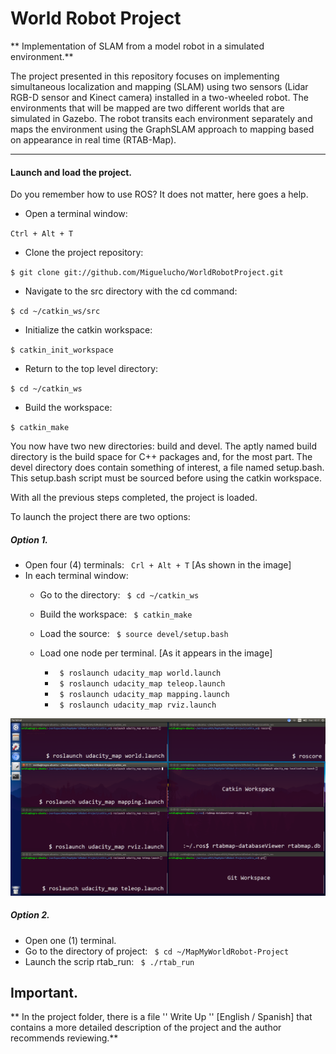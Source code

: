 
# World Robot Project
** Implementation of SLAM from a model robot in a simulated environment.**

The project presented in this repository focuses on implementing simultaneous localization and mapping (SLAM)
using two sensors (Lidar RGB-D sensor and Kinect camera) installed in a two-wheeled robot. The environments that will be mapped are two different worlds that are simulated in Gazebo. The robot transits each environment separately and maps the environment using the GraphSLAM approach to mapping based on appearance in real time (RTAB-Map).

---
#### Launch and load the project.

Do you remember how to use ROS?
It does not matter, here goes a help.

- Open a terminal window:

``Ctrl + Alt + T``
- Clone the project repository:

``$ git clone git://github.com/Miguelucho/WorldRobotProject.git ``
- Navigate to the src directory with the cd command:

``$ cd ~/catkin_ws/src``
- Initialize the catkin workspace:

``$ catkin_init_workspace``
- Return to the top level directory:

``$ cd ~/catkin_ws``
- Build the workspace:

``$ catkin_make``

You now have two new directories: build and devel. The aptly named build directory is the build space for C++ packages and, for the most part. The devel directory does contain something of interest, a file named setup.bash. This setup.bash script must be sourced before using the catkin workspace.

With all the previous steps completed, the project is loaded.

To launch the project there are two options:

##### Option 1.

- Open four (4) terminals: `` Crl + Alt + T`` [As shown in the image]
- In each terminal window:
  - Go to the directory: `` $ cd ~/catkin_ws``
  - Build the workspace: `` $ catkin_make``
  - Load the source: `` $ source devel/setup.bash``
  - Load one node per terminal. [As it appears in the image]

    - `` $ roslaunch udacity_map world.launch``
    - `` $ roslaunch udacity_map teleop.launch``
    - `` $ roslaunch udacity_map mapping.launch``
    - `` $ roslaunch udacity_map rviz.launch``

![Screenshot](/catkin_ws/img/readme.png)

##### Option 2.

- Open one (1) terminal.
- Go to the directory of project: `` $ cd ~/MapMyWorldRobot-Project``
- Launch the scrip rtab_run: `` $ ./rtab_run``

## Important.
** In the project folder, there is a file '' Write Up '' [English / Spanish] that contains a more detailed description of the project and the author recommends reviewing.**
